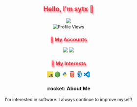 <h2 align="center" style="color:#e63946;text-shadow: 3px 4px 4px rgba(205, 50, 70, 0.7);">Hello, I'm sytx 👋</h2>

<div align="center">
    <a href="https://discord.com/users/665262429051158528">
  <img src="https://lanyard-profile-readme.vercel.app/api/665262429051158528"></a>
</div>

<div align="center">
<img src="https://komarev.com/ghpvc/?username=TheSytx&style=flat&color=blue" alt="Profile Views">
</div>

<h3 align="center" style="color:#e63946;text-shadow: 3px 4px 4px rgba(205, 50, 70, 0.7);">👤 My Accounts</h3>
<p align="center">
  <a href="https://discord.com/users/665262429051158528" target"_blank"><img src="https://img.shields.io/badge/Discord%20-7289DA.svg?&amp;style=for-the-badge&amp;logo=discord&amp;logoColor=white"></a>
  <a href="https://github.com/TheSytx" target"_blank"><img src="https://img.shields.io/badge/GitHub%20-191717.svg?&style=for-the-badge&logo=github&logoColor=white"></a>
<br>
</p>

<h3 align="center" style="color:#e63946;text-shadow: 3px 4px 4px rgba(205, 50, 70, 0.7);">🔎 My Interests</h3>
<p align="center">
   <code><img height="20" src="https://raw.githubusercontent.com/github/explore/80688e429a7d4ef2fca1e82350fe8e3517d3494d/topics/javascript/javascript.png"></code>
   <code><img height="20" src="https://raw.githubusercontent.com/github/explore/80688e429a7d4ef2fca1e82350fe8e3517d3494d/topics/nodejs/nodejs.png"></code>
   <code><img height="20" src="https://raw.githubusercontent.com/github/explore/80688e429a7d4ef2fca1e82350fe8e3517d3494d/topics/python/python.png"></code>
   <code><img height="20" src="https://raw.githubusercontent.com/github/explore/80688e429a7d4ef2fca1e82350fe8e3517d3494d/topics/html/html.png"></code>
   <code><img height="20" src="https://raw.githubusercontent.com/github/explore/80688e429a7d4ef2fca1e82350fe8e3517d3494d/topics/css/css.png"></code>
   <code><img height="20" src="https://raw.githubusercontent.com/github/explore/80688e429a7d4ef2fca1e82350fe8e3517d3494d/topics/visual-studio-code/visual-studio-code.png"></code>
<br>
</p>

<h3 align="center">:rocket: About Me</h3>

<p align="center">
<p align="center">
I'm interested in software. I always continue to improve myself!
</p>
